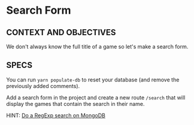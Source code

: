 # Search Form

## CONTEXT AND OBJECTIVES

We don't always know the full title of a game so let's make a search form.

## SPECS

You can run `yarn populate-db` to reset your database (and remove the previously added comments).

Add a search form in the project and create a new route `/search` that will display the games that contain the search in their name.

HINT: [Do a RegExp search on MongoDB](https://docs.mongodb.com/manual/reference/operator/query/regex/)
